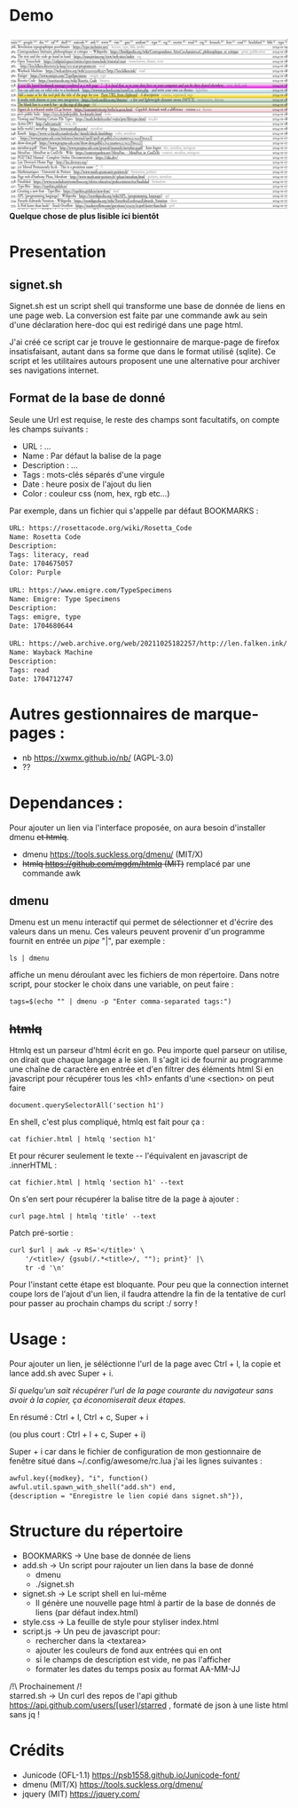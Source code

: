 # Demo
![un gestionnaire de lien navigable](demo.png)
**Quelque chose de plus lisible ici bientôt**

# Presentation
## signet.sh
Signet.sh est un script shell qui transforme une base de donnée de liens
en une page web. La conversion est faite par une commande awk au sein
d'une déclaration here-doc qui est redirigé dans une page html.

J'ai créé ce script car je trouve le gestionnaire de marque-page de
firefox insatisfaisant, autant dans sa forme que dans le format utilisé
(sqlite). Ce script et les utilitaires autours proposent une une
alternative pour archiver ses navigations internet.

## Format de la base de donné
Seule une Url est requise, le reste des champs sont
facultatifs, on compte les champs suivants :
* URL : ...
* Name : Par défaut la balise </title> de la page
* Description : ...
* Tags : mots-clés séparés d'une virgule
* Date : heure posix de l'ajout du lien
* Color : couleur css (nom, hex, rgb etc...)

Par exemple, dans un fichier qui s'appelle par défaut BOOKMARKS :
```
URL: https://rosettacode.org/wiki/Rosetta_Code
Name: Rosetta Code
Description: 
Tags: literacy, read
Date: 1704675057
Color: Purple

URL: https://www.emigre.com/TypeSpecimens
Name: Emigre: Type Specimens
Description: 
Tags: emigre, type
Date: 1704680644

URL: https://web.archive.org/web/20211025182257/http://len.falken.ink/
Name: Wayback Machine
Description: 
Tags: read
Date: 1704712747
```


# Autres gestionnaires de marque-pages :
- nb https://xwmx.github.io/nb/ (AGPL-3.0)
- ??


# Dependance~~s~~ :
Pour ajouter un lien via l'interface proposée, on aura besoin
d'installer dmenu ~~et htmlq~~.
* dmenu https://tools.suckless.org/dmenu/ (MIT/X)
* ~~htmlq https://github.com/mgdm/htmlq (MIT)~~ remplacé par une
  commande awk
## dmenu
Dmenu est un menu interactif qui permet de sélectionner et d'écrire des
valeurs dans un menu. Ces valeurs peuvent provenir d'un programme
fournit en entrée un *pipe* "|", par exemple :
```
ls | dmenu
```
affiche un menu déroulant avec les fichiers de mon répertoire. Dans
notre script, pour stocker le choix dans une variable, on peut faire :
```
tags=$(echo "" | dmenu -p "Enter comma-separated tags:")
```
## ~~htmlq~~
Htmlq est un parseur d'html écrit en go. Peu importe quel parseur on
utilise, on dirait que chaque langage a le sien.
Il s'agit ici de fournir au programme une chaîne de caractère en entrée
et d'en filtrer des éléments html
Si en javascript pour récupérer tous les \<h1> enfants d'une \<section> on
peut faire 
```
document.querySelectorAll('section h1')
```
En shell, c'est plus compliqué, htmlq est fait pour ça :
```
cat fichier.html | htmlq 'section h1'
```
Et pour récurer seulement le texte -- l'équivalent en javascript de
.innerHTML :
```
cat fichier.html | htmlq 'section h1' --text
```
On s'en sert pour récupérer la balise titre de la page à ajouter :
```
curl page.html | htmlq 'title' --text
```
Patch pré-sortie :
```
curl $url | awk -v RS='</title>' \
    '/<title>/ {gsub(/.*<title>/, ""); print}' |\
    tr -d '\n'
```

Pour l'instant cette étape est bloquante. Pour peu que la connection
internet coupe lors de l'ajout d'un lien, il faudra attendre la fin de
la tentative de curl pour passer au prochain champs du script :/ sorry !

# Usage : 
Pour ajouter un lien, je séléctionne l'url de la page avec Ctrl + l, la
copie et lance add.sh avec Super + i. 

_Si quelqu'un sait récupérer l'url de la page courante du navigateur
sans avoir à la copier, ça économiserait deux étapes._

En résumé : Ctrl + l, Ctrl + c, Super + i

(ou plus court : Ctrl + l + c, Super + i)

Super + i car dans le fichier de configuration de mon gestionnaire de
fenêtre situé dans ~/.config/awesome/rc.lua j'ai les lignes suivantes :
```
awful.key({modkey}, "i", function()
awful.util.spawn_with_shell("add.sh") end, 
{description = "Enregistre le lien copié dans signet.sh"}),
```

# Structure du répertoire

* BOOKMARKS   → Une base de donnée de liens 
* add.sh      → Un script pour rajouter un lien dans la base de donné
  * dmenu
  * ./signet.sh
* signet.sh   → Le script shell en lui-même 
  * Il génère une nouvelle page html à partir de la base
    de donnés de liens (par défaut index.html)
* style.css   → La feuille de style pour styliser index.html
* script.js   → Un peu de javascript pour:
  * rechercher dans la \<textarea>
  * ajouter les couleurs de fond aux entrées qui en ont
  * si le champs de description est vide, ne pas
                   l'afficher
  * formater les dates du temps posix au format AA-MM-JJ

/!\ Prochainement /!\
starred.sh  → Un curl des repos de l'api github
https://api.github.com/users/[user]/starred , formaté de json à une
liste html sans jq !

# Crédits 
* Junicode (OFL-1.1)
https://psb1558.github.io/Junicode-font/
* dmenu (MIT/X) 
https://tools.suckless.org/dmenu/
* jquery (MIT)
https://jquery.com/ 

